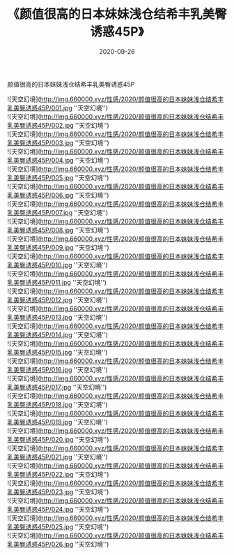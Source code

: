 ﻿---
layout: post
title:  《颜值很高的日本妹妹浅仓结希丰乳美臀诱惑45P》
date:   2020-09-26
img: http://img.660000.xyz/性感/2020/颜值很高的日本妹妹浅仓结希丰乳美臀诱惑45P/000.jpg
categories: [美女, 性感, 泳衣]
---

颜值很高的日本妹妹浅仓结希丰乳美臀诱惑45P



![天空幻境](http://img.660000.xyz/性感/2020/颜值很高的日本妹妹浅仓结希丰乳美臀诱惑45P/001.jpg ''天空幻境'') <br>
![天空幻境](http://img.660000.xyz/性感/2020/颜值很高的日本妹妹浅仓结希丰乳美臀诱惑45P/002.jpg ''天空幻境'') <br>
![天空幻境](http://img.660000.xyz/性感/2020/颜值很高的日本妹妹浅仓结希丰乳美臀诱惑45P/003.jpg ''天空幻境'') <br>
![天空幻境](http://img.660000.xyz/性感/2020/颜值很高的日本妹妹浅仓结希丰乳美臀诱惑45P/004.jpg ''天空幻境'') <br>
![天空幻境](http://img.660000.xyz/性感/2020/颜值很高的日本妹妹浅仓结希丰乳美臀诱惑45P/005.jpg ''天空幻境'') <br>
![天空幻境](http://img.660000.xyz/性感/2020/颜值很高的日本妹妹浅仓结希丰乳美臀诱惑45P/006.jpg ''天空幻境'') <br>
![天空幻境](http://img.660000.xyz/性感/2020/颜值很高的日本妹妹浅仓结希丰乳美臀诱惑45P/007.jpg ''天空幻境'') <br>
![天空幻境](http://img.660000.xyz/性感/2020/颜值很高的日本妹妹浅仓结希丰乳美臀诱惑45P/008.jpg ''天空幻境'') <br>
![天空幻境](http://img.660000.xyz/性感/2020/颜值很高的日本妹妹浅仓结希丰乳美臀诱惑45P/009.jpg ''天空幻境'') <br>
![天空幻境](http://img.660000.xyz/性感/2020/颜值很高的日本妹妹浅仓结希丰乳美臀诱惑45P/010.jpg ''天空幻境'') <br>
![天空幻境](http://img.660000.xyz/性感/2020/颜值很高的日本妹妹浅仓结希丰乳美臀诱惑45P/011.jpg ''天空幻境'') <br>
![天空幻境](http://img.660000.xyz/性感/2020/颜值很高的日本妹妹浅仓结希丰乳美臀诱惑45P/012.jpg ''天空幻境'') <br>
![天空幻境](http://img.660000.xyz/性感/2020/颜值很高的日本妹妹浅仓结希丰乳美臀诱惑45P/013.jpg ''天空幻境'') <br>
![天空幻境](http://img.660000.xyz/性感/2020/颜值很高的日本妹妹浅仓结希丰乳美臀诱惑45P/014.jpg ''天空幻境'') <br>
![天空幻境](http://img.660000.xyz/性感/2020/颜值很高的日本妹妹浅仓结希丰乳美臀诱惑45P/015.jpg ''天空幻境'') <br>
![天空幻境](http://img.660000.xyz/性感/2020/颜值很高的日本妹妹浅仓结希丰乳美臀诱惑45P/016.jpg ''天空幻境'') <br>
![天空幻境](http://img.660000.xyz/性感/2020/颜值很高的日本妹妹浅仓结希丰乳美臀诱惑45P/017.jpg ''天空幻境'') <br>
![天空幻境](http://img.660000.xyz/性感/2020/颜值很高的日本妹妹浅仓结希丰乳美臀诱惑45P/018.jpg ''天空幻境'') <br>
![天空幻境](http://img.660000.xyz/性感/2020/颜值很高的日本妹妹浅仓结希丰乳美臀诱惑45P/019.jpg ''天空幻境'') <br>
![天空幻境](http://img.660000.xyz/性感/2020/颜值很高的日本妹妹浅仓结希丰乳美臀诱惑45P/020.jpg ''天空幻境'') <br>
![天空幻境](http://img.660000.xyz/性感/2020/颜值很高的日本妹妹浅仓结希丰乳美臀诱惑45P/021.jpg ''天空幻境'') <br>
![天空幻境](http://img.660000.xyz/性感/2020/颜值很高的日本妹妹浅仓结希丰乳美臀诱惑45P/022.jpg ''天空幻境'') <br>
![天空幻境](http://img.660000.xyz/性感/2020/颜值很高的日本妹妹浅仓结希丰乳美臀诱惑45P/023.jpg ''天空幻境'') <br>
![天空幻境](http://img.660000.xyz/性感/2020/颜值很高的日本妹妹浅仓结希丰乳美臀诱惑45P/024.jpg ''天空幻境'') <br>
![天空幻境](http://img.660000.xyz/性感/2020/颜值很高的日本妹妹浅仓结希丰乳美臀诱惑45P/025.jpg ''天空幻境'') <br>
![天空幻境](http://img.660000.xyz/性感/2020/颜值很高的日本妹妹浅仓结希丰乳美臀诱惑45P/026.jpg ''天空幻境'') <br>